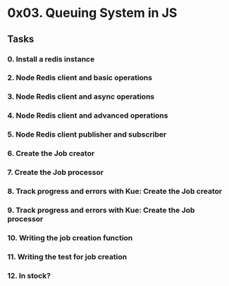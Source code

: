 # 0x03. Queuing System in JS

## Tasks

### 0. Install a redis instance

### 2. Node Redis client and basic operations

### 3. Node Redis client and async operations

### 4. Node Redis client and advanced operations

### 5. Node Redis client publisher and subscriber

### 6. Create the Job creator

### 7. Create the Job processor

### 8. Track progress and errors with Kue: Create the Job creator

### 9. Track progress and errors with Kue: Create the Job processor

### 10. Writing the job creation function

### 11. Writing the test for job creation

### 12. In stock?
